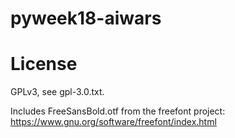 pyweek18-aiwars
===============


License
=======
GPLv3, see gpl-3.0.txt.

Includes FreeSansBold.otf from the freefont project:
https://www.gnu.org/software/freefont/index.html
